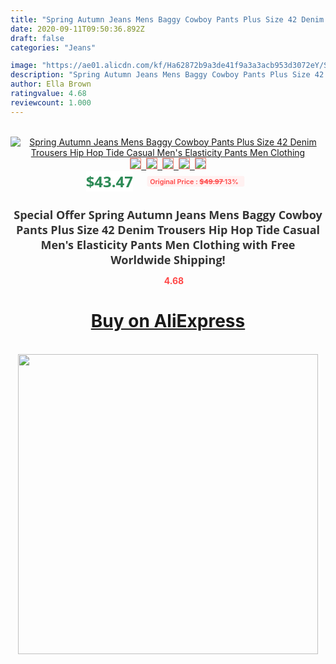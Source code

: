 ```yaml
---
title: "Spring Autumn Jeans Mens Baggy Cowboy Pants Plus Size 42 Denim Trousers Hip Hop Tide Casual Men's Elasticity Pants Men Clothing"
date: 2020-09-11T09:50:36.892Z
draft: false
categories: "Jeans"

image: "https://ae01.alicdn.com/kf/Ha62872b9a3de41f9a3a3acb953d3072eY/Spring-Autumn-Jeans-Mens-Baggy-Cowboy-Pants-Plus-Size-42-Denim-Trousers-Hip-Hop-Tide-Casual.png_220x220.png"
description: "Spring Autumn Jeans Mens Baggy Cowboy Pants Plus Size 42 Denim Trousers Hip Hop Tide Casual Men's Elasticity Pants Men Clothing"
author: Ella Brown
ratingvalue: 4.68
reviewcount: 1.000
---
```

<br>
<div style="text-align: center;">
<a href="https://s.click.aliexpress.com/e/_A44t8D" target="_blank" rel="nofollow noopener noreferrer"><img alt="Spring Autumn Jeans Mens Baggy Cowboy Pants Plus Size 42 Denim Trousers Hip Hop Tide Casual Men's Elasticity Pants Men Clothing" class="magnifier-image" src="https://ae01.alicdn.com/kf/Ha62872b9a3de41f9a3a3acb953d3072eY/Spring-Autumn-Jeans-Mens-Baggy-Cowboy-Pants-Plus-Size-42-Denim-Trousers-Hip-Hop-Tide-Casual.png_220x220.png_640x640.jpg">
<br>
<img style="border:1px solid salmon" src="https://ae01.alicdn.com/kf/Ha62872b9a3de41f9a3a3acb953d3072eY/Spring-Autumn-Jeans-Mens-Baggy-Cowboy-Pants-Plus-Size-42-Denim-Trousers-Hip-Hop-Tide-Casual.png_120x120.jpg">&nbsp;&nbsp;<img style="border:1px solid salmon" src="https://ae01.alicdn.com/kf/He9fed50ee64f492abba262896ec5b5006/Spring-Autumn-Jeans-Mens-Baggy-Cowboy-Pants-Plus-Size-42-Denim-Trousers-Hip-Hop-Tide-Casual.jpg_120x120.jpg">&nbsp;&nbsp;<img style="border:1px solid salmon" src="https://ae01.alicdn.com/kf/Hf17766464bc24876a32eb985ea9cf537U/Spring-Autumn-Jeans-Mens-Baggy-Cowboy-Pants-Plus-Size-42-Denim-Trousers-Hip-Hop-Tide-Casual.jpg_120x120.jpg">&nbsp;&nbsp;<img style="border:1px solid salmon" src="https://ae01.alicdn.com/kf/H9eb2c08edf9443d88a91046a73f8447fL/Spring-Autumn-Jeans-Mens-Baggy-Cowboy-Pants-Plus-Size-42-Denim-Trousers-Hip-Hop-Tide-Casual.jpg_120x120.jpg">&nbsp;&nbsp;<img style="border:1px solid salmon" src="https://ae01.alicdn.com/kf/H7722b8de4527497fa2c4b8624560f414k/Spring-Autumn-Jeans-Mens-Baggy-Cowboy-Pants-Plus-Size-42-Denim-Trousers-Hip-Hop-Tide-Casual.jpg_120x120.jpg"></a></div><br0>
<div style="text-align: center;"><span style="background-color: white; border: 0px; box-sizing: border-box; color: seagreen; display: inline-block; font-family: &quot;open sans&quot; , &quot;arial&quot; , &quot;helvetica&quot; , sans-serif , &quot;heiti&quot;; font-size: 24px; font-stretch: inherit; font-weight: 700; line-height: inherit; margin: 0px 10px 0px 0px; padding: 0px; vertical-align: middle;">$43.47 </span>
<span style="background: rgb(255 , 241 , 241); border-radius: 3px; border: 0px; box-sizing: border-box; color: #ff4747; display: inline-block; font-family: inherit; font-size: 12px; font-stretch: inherit; font-style: inherit; font-variant: inherit; font-weight: 600; line-height: inherit; margin: 0px; padding: 2px 5px; transform: scale(0.9); vertical-align: middle;">Original Price : <b style="text-decoration: line-through;">$49.97 </b> 13%&nbsp;&nbsp;</span></div>
<h1 style="color: #333333; display: inline-block; font-family: &quot;open sans&quot; , &quot;arial&quot; , &quot;helvetica&quot; , sans-serif , &quot;heiti&quot;; font-size: 18px; font-stretch: inherit; font-weight: 700; text-align: center;">Special Offer Spring Autumn Jeans Mens Baggy Cowboy Pants Plus Size 42 Denim Trousers Hip Hop Tide Casual Men's Elasticity Pants Men Clothing with Free Worldwide Shipping!</h1>
<div style="color: #ff4747; text-align: center;">
<img src="https://4.bp.blogspot.com/-M0ZcTcb-5uY/XleCXlxnR4I/AAAAAAAAAEc/OrjgMkXV1oMQFaCRZj5HQwOCBcu3w1FegCPcBGAYYCw/s1600/star.png" style="height: 15px;">&nbsp;<b>4.68</b></div>
<div class="button_cont" align="center"><a class="buynow_a" href="https://s.click.aliexpress.com/e/_A44t8D" target="_blank" rel="nofollow noopener noreferrer"><H1>Buy on AliExpress</H1></a></div><br>
<div class="separator" style="clear: both; text-align: center;">
<img src="https://lh3.googleusercontent.com/-pTy5HemUv9M/XlePHvY0dAI/AAAAAAAAAE4/0nX5iRUoIWY8eMW9Dpxeirr157OZliDIgCLcBGAsYHQ/s1600/badge.gif" width="480">
</div>
